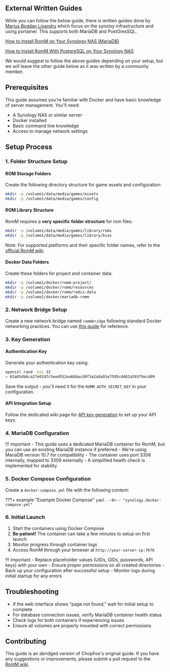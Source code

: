 <!-- trunk-ignore-all(markdownlint/MD041) -->

## External Written Guides

While you can follow the below guide, there is written guides done by [Marius Bogdan Lixandru](https://mariushosting.com/) which focus on the synoloy infrastructure and using portainer. This supports both MariaDB and PostGresSQL.

[How to Install RomM on Your Synology NAS (MariaDB)](https://mariushosting.com/how-to-install-romm-on-your-synology-nas/)

[How to Install RomM With PostgreSQL on Your Synology NAS](https://mariushosting.com/how-to-install-romm-with-postgresql-on-your-synology-nas/)

We would suggest to follow the above guides depending on your setup, but we will leave the other guide below as it was written by a community member.

## Prerequisites

This guide assumes you're familiar with Docker and have basic knowledge of server management. You'll need:

- A Synology NAS or similar server
- Docker installed
- Basic command line knowledge
- Access to manage network settings

## Setup Process

### 1. Folder Structure Setup

#### ROM Storage Folders

Create the following directory structure for game assets and configuration:

```bash
mkdir -p /volume1/data/media/games/assets
mkdir -p /volume1/data/media/games/config
```

#### ROM Library Structure

RomM requires a **very specific folder structure** for rom files:

```bash
mkdir -p /volume1/data/media/games/library/roms
mkdir -p /volume1/data/media/games/library/bios
```

Note: For supported platforms and their specific folder names, refer to the [official RomM wiki](../Platforms-and-Players/Supported-Platforms.md).

#### Docker Data Folders

Create these folders for project and container data:

```bash
mkdir -p /volume1/docker/romm-project/
mkdir -p /volume1/docker/romm/resources
mkdir -p /volume1/docker/romm/redis-data
mkdir -p /volume1/docker/mariadb-romm
```

### 2. Network Bridge Setup

Create a new network bridge named `rommbridge` following standard Docker networking practices. You can use [this guide](https://drfrankenstein.co.uk/step-3-setting-up-a-docker-bridge-network-in-container-manager/) for reference.

### 3. Key Generation

#### Authentication Key

Generate your authentication key using:

```bash
openssl rand -hex 32
> 03a054b6ca27e0107c5eed552ea66bacd9f3a2a8a91e7595cd462a593f9ecd09
```

Save the output - you'll need it for the `ROMM_AUTH_SECRET_KEY` in your configuration.

#### API Integration Setup

Follow the dedicated wiki page for [API key generation](../Getting-Started/Metadata-Providers.md) to set up your API keys.

### 4. MariaDB Configuration

<!-- prettier-ignore -->
!!! important
    - This guide uses a dedicated MariaDB container for RomM, but you can use an existing MariaDB instance if preferred
    - We're using MariaDB version 10.7 for compatibility
    - The container uses port 3306 internally, mapped to 3309 externally
    - A simplified health check is implemented for stability

### 5. Docker Compose Configuration

Create a `docker-compose.yml` file with the following content:

<!-- prettier-ignore -->
???+ example "Example Docker Compose"
    ``` yaml
    --8<-- "synology.docker-compose.yml"
    ```

### 6. Initial Launch

1. Start the containers using Docker Compose
2. **Be patient!** The container can take a few minutes to setup on first launch
3. Monitor progress through container logs
4. Access RomM through your browser at `http://your-server-ip:7676`

<!-- prettier-ignore -->
!!! important
    - Replace placeholder values (UIDs, GIDs, passwords, API keys) with your own
    - Ensure proper permissions on all created directories
    - Back up your configuration after successful setup
    - Monitor logs during initial startup for any errors

## Troubleshooting

- If the web interface shows "page not found," wait for initial setup to complete
- For database connection issues, verify MariaDB container health status
- Check logs for both containers if experiencing issues
- Ensure all volumes are properly mounted with correct permissions

## Contributing

This guide is an abridged version of ChopFoo's original guide. If you have any suggestions or improvements, please submit a pull request to the [RomM wiki](https://github.com/rommapp/wiki).

